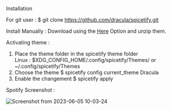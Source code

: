 Installation 

For git user :
              $ git clone https://github.com/dracula/spicetify.git

Install Manually :
 Download using the [Here](https://github.com/dracula/spicetify/archive/refs/heads/master.zip) Option and unzip them.
 
 Activating theme :
 
 1) Place the theme folder in the spicetify theme folder<br>
  Linux : $XDG_CONFIG_HOME/.config/spicetify/Themes/ or ~/.config/spicetify/Themes
 2) Choose the theme
   $ spicetify config current_theme Dracula
 3) Enable the changement
   $ spicetify apply

Spotify Screenshot :

![Screenshot from 2023-06-05 10-03-24](https://github.com/robbsbro69/.dotfiles/assets/135323392/3dcde1d9-3263-41f2-983b-d4c81fcbe771)
